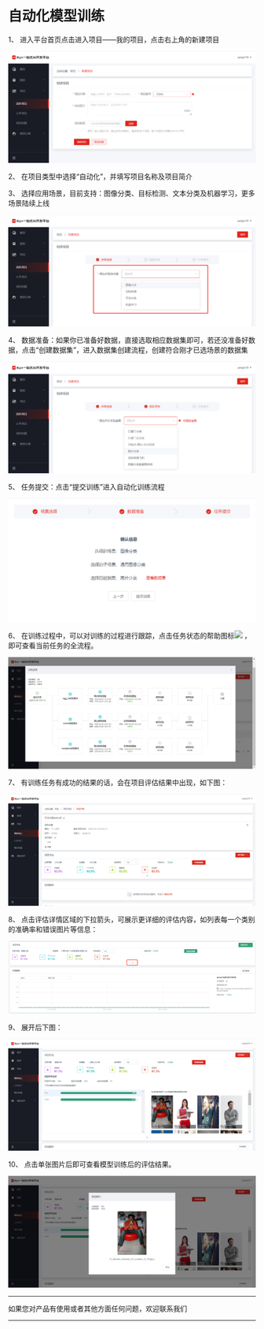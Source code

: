 # 自动化模型训练

1、	进入平台首页点击进入项目——我的项目，点击右上角的新建项目

![](../../../../image/AI-and-Machine-Learning/NeuFoundry/images/project/pro-040.png)

2、	在项目类型中选择“自动化”，并填写项目名称及项目简介

3、	选择应用场景，目前支持：图像分类、目标检测、文本分类及机器学习，更多场景陆续上线

![](../../../../image/AI-and-Machine-Learning/NeuFoundry/images/project/pro-041.png)

4、	数据准备：如果你已准备好数据，直接选取相应数据集即可，若还没准备好数据，点击“创建数据集”，进入数据集创建流程，创建符合刚才已选场景的数据集

![](../../../../image/AI-and-Machine-Learning/NeuFoundry/images/project/pro-043.png) 

5、	任务提交：点击“提交训练”进入自动化训练流程

![](../../../../image/AI-and-Machine-Learning/NeuFoundry/images/project/pro-045.png)

6、	在训练过程中，可以对训练的过程进行跟踪，点击任务状态的帮助图标![](../images/project/pro-047.png) ，即可查看当前任务的全流程。
    
![](../../../../image/AI-and-Machine-Learning/NeuFoundry/images/project/pro-048.png)
     
7、 有训练任务有成功的结果的话，会在项目评估结果中出现，如下图：
    
![](../../../../image/AI-and-Machine-Learning/NeuFoundry/images/project/pro-049.png)
     
8、 点击评估详情区域的下拉箭头，可展示更详细的评估内容，如列表每一个类别的准确率和错误图片等信息：
    
![](../../../../image/AI-and-Machine-Learning/NeuFoundry/images/project/pro-050.png)
     
9、 展开后下图：
    
![](../../../../image/AI-and-Machine-Learning/NeuFoundry/images/project/pro-051.png)
     
10、 点击单张图片后即可查看模型训练后的评估结果。
    
![](../../../../image/AI-and-Machine-Learning/NeuFoundry/images/project/pro-052.png)


---

如果您对产品有使用或者其他方面任何问题，欢迎联系我们

---
